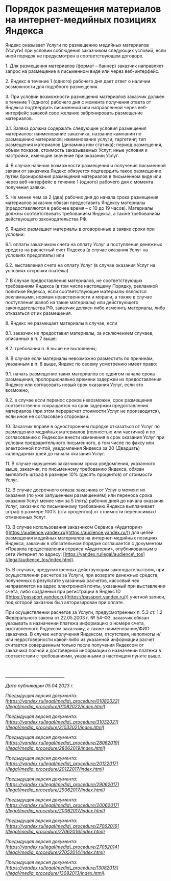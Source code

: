  Порядок размещения материалов на интернет\-медийных позициях Яндекса
====================================================================

   Яндекс оказывает Услуги по размещению медийных материалов (Услуги) при условии соблюдения заказчиком следующих условий, если иной порядок не предусмотрен в соответствующем договоре.

 1\. Для размещения материалов (формат – баннер) заказчик направляет запрос на размещение в письменном виде или через веб\-интерфейс.

 2\. Яндекс в течение 1 (одного) рабочего дня дает ответ о наличии возможности для подобного размещения.

 3\. При условии возможности размещения материалов заказчик должен в течение 1 (одного) рабочего дня с момента получения ответа от Яндекса подтвердить письменной или направленной через веб\-интерфейс заявкой свое желание забронировать размещение материалов.

 3\.1\. Заявка должна содержать следующие условия размещения материалов: наименование заказчика, название кампании по размещению материалов; наименование услуги; таргетинг; тип размещения материалов (динамика или статика); период размещения, объем показов, стоимость заказываемых Услуг; иные условия и настройки, имеющие значение при оказании Услуг.

 4\. В случае наличия возможности размещения и получения письменной заявки от заказчика Яндекс обязуется подтвердить такое размещение путем бронирования размещения материалов в письменном виде или через веб\-интерфейс в течение 1 (одного) рабочего дня с момента получения заявки.

 5\. Не менее чем за 2 (два) рабочих дня до начала срока размещения материалов заказчик обязан предоставить Яндексу материалы (предоставляются в рабочее время – с 10 до 19 часов). Материалы должны соответствовать требованиям Яндекса, а также требованиям действующего законодательства РФ.

 6\. Яндекс размещает материалы в оговоренные в заявке сроки при условии:

 6\.1\. оплаты заказчиком счета на оплату Услуг и поступления денежных средств на расчетный счет Яндекса (в случае оказания Услуг на условиях предоплаты) или

 6\.2\. выставления счета на оплату Услуг (в случае оказания Услуг на условиях отсрочки платежа).

 7\. В случае предоставления материалов, не соответствующих требованиям Яндекса (в том числе настоящему Порядку, рекламной политике Яндекса, если соответствующие материалы являются рекламными, нормам нравственности и морали, а также в случае поступления жалоб на такие материалы) или действующего законодательства РФ, заказчик должен либо изменить материалы, либо отказаться от их размещения.

 8\. Яндекс не размещает материалы в случае, если

 8\.1\. заказчик не предоставил материалы, за исключением случаев, описанных в п. 7 выше;

 8\.2\. требования п. 6 выше не выполнены;

 9\. В случае если материалы невозможно разместить по причинам, указанным в п. 8 выше, Яндекс по своему усмотрению имеет право:

 9\.1\. начать размещение таких материалов со сдвигом начала срока размещения, пропорционально времени задержки их предоставления Яндексу или согласовать новый срок оказания Услуг, если это возможно;

 9\.2\. в случае если перенос сроков невозможен, срок размещения соответственно сокращается на срок задержки предоставления материалов (при этом перерасчет стоимости Услуг не производится), если иное не согласовано сторонами.

 10\. Заказчик вправе в одностороннем порядке отказаться от Услуг по размещению медийных материалов (полностью или частично) и по согласованию с Яндексом внести изменения в срок оказания Услуг при условии предварительного письменного, в том числе по факсу или электронной почтой, уведомления Яндекса за 20 (Двадцать) календарных дней до начала оказания Услуг.

 11\. В случае нарушения заказчиком срока уведомления, указанного выше, заказчик, по письменному требованию Яндекса, обязан выплатить штраф в размере 10% (десять процентов) от стоимости Услуг.

 12\. В случае досрочного отказа заказчика от Услуг в момент их оказания (по уже запущенным размещениям) или переноса срока оказания Услуг менее чем за 5 (пять) рабочих дней до начала оказания Услуг, заказчик по письменному требованию Яндекса выплачивает штраф в размере 100% (ста процентов) от стоимости переносимых/отмененных Услуг.

 13\. В случае использования заказчиком Сервиса «Аудитории» ([https://audience.yandex.ru](https://audience.yandex.ru/)) для целей размещения медийных материалов на интернет\-медийных позициях Яндекса, заказчик в обязательном порядке соглашается с документом «Правила предоставления сервиса «Аудитории», опубликованным в сети Интернет по адресу: [https://yandex.ru/legal/audience\_tos](/legal/audience_tos/index.html).

 15\. В случаях, предусмотренных действующим законодательством, при осуществлении расчетов за Услуги, при возврате денежных средств, полученных в результате указанных расчетов, кассовый чек направляется на адрес электронной почты, указанный при выставлении счета, либо созданный при регистрации в Яндекс ID ([https://passport.yandex.ru](https://passport.yandex.ru/)) учетной записи, под которой заказчик был авторизирован при оплате.

 При осуществлении расчетов за Услуги, предусмотренных п. 5\.3 ст. 1\.2 Федерального закона от 22\.05\.2003 г. № 54\-ФЗ, заказчик обязан указывать в назначении платежа информацию о номере счета, выставленного Яндексом заказчику, а также наименование/ФИО заказчика. В случае неполучения Яндексом, отсутствия, неполноты и/или недостоверности какой\-либо из указанной информации расчет считается совершенным только после получения Яндексом от заказчика полной и достоверной информации о назначении платежа в соответствии с требованиями, указанными в настоящем пункте выше.

  

 \_\_\_\_\_\_\_\_\_\_\_\_\_\_\_\_\_\_\_\_\_\_\_\_\_\_\_\_\_

 *Дата публикации 05\.04\.2023 г.*

 *Предыдущая версия документа: [https://yandex.ru/legal/media\_procedure/01082022](/legal/media_procedure/01082022/index.html)*

 *Предыдущая версия документа: [https://yandex.ru/legal/media\_procedure/31032021](/legal/media_procedure/31032021/index.html)*

 *Предыдущая версия документа: [https://yandex.ru/legal/media\_procedure/28062019](/legal/media_procedure/28062019/index.html)*

 *Предыдущая версия документа: [https://yandex.ru/legal/media\_procedure/20122017](/legal/media_procedure/20122017/index.html)*

 *Предыдущая версия документа: [https://yandex.ru/legal/media\_procedure/29062017](/legal/media_procedure/29062017/index.html)*

 *Предыдущая версия документа: [https://yandex.ru/legal/media\_procedure/20062017](/legal/media_procedure/20062017/index.html)*

 *Предыдущая версия документа: [https://yandex.ru/legal/media\_procedure/27062016](/legal/media_procedure/27062016/index.html)*

 *Предыдущая версия документа: [https://yandex.ru/legal/media\_procedure/27052014](/legal/media_procedure/27052014/index.html)*

 *Предыдущая версия документа: [https://yandex.ru/legal/media\_procedure/13082013](/legal/media_procedure/13082013/index.html).*

  
